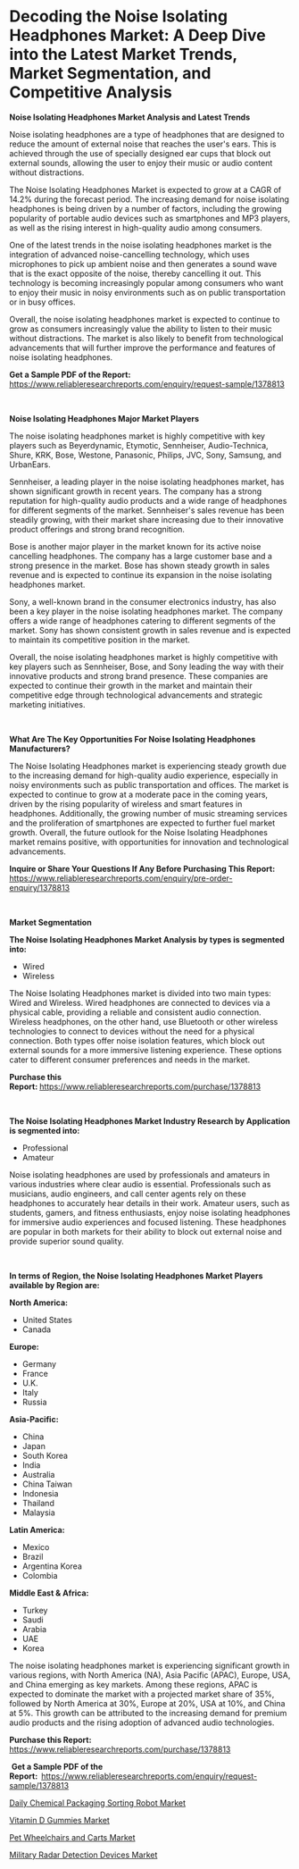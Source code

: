 <p><h1>Decoding the Noise Isolating Headphones Market: A Deep Dive into the Latest Market Trends, Market Segmentation, and Competitive Analysis</h1></p><p><strong>Noise Isolating Headphones Market Analysis and Latest Trends</strong></p>
<p><p>Noise isolating headphones are a type of headphones that are designed to reduce the amount of external noise that reaches the user's ears. This is achieved through the use of specially designed ear cups that block out external sounds, allowing the user to enjoy their music or audio content without distractions.</p><p>The Noise Isolating Headphones Market is expected to grow at a CAGR of 14.2% during the forecast period. The increasing demand for noise isolating headphones is being driven by a number of factors, including the growing popularity of portable audio devices such as smartphones and MP3 players, as well as the rising interest in high-quality audio among consumers.</p><p>One of the latest trends in the noise isolating headphones market is the integration of advanced noise-cancelling technology, which uses microphones to pick up ambient noise and then generates a sound wave that is the exact opposite of the noise, thereby cancelling it out. This technology is becoming increasingly popular among consumers who want to enjoy their music in noisy environments such as on public transportation or in busy offices.</p><p>Overall, the noise isolating headphones market is expected to continue to grow as consumers increasingly value the ability to listen to their music without distractions. The market is also likely to benefit from technological advancements that will further improve the performance and features of noise isolating headphones.</p></p>
<p><strong>Get a Sample PDF of the Report:&nbsp;</strong> <a href="https://www.reliableresearchreports.com/enquiry/request-sample/1378813">https://www.reliableresearchreports.com/enquiry/request-sample/1378813</a></p>
<p>&nbsp;</p>
<p><strong>Noise Isolating Headphones Major Market Players</strong></p>
<p><p>The noise isolating headphones market is highly competitive with key players such as Beyerdynamic, Etymotic, Sennheiser, Audio-Technica, Shure, KRK, Bose, Westone, Panasonic, Philips, JVC, Sony, Samsung, and UrbanEars. </p><p>Sennheiser, a leading player in the noise isolating headphones market, has shown significant growth in recent years. The company has a strong reputation for high-quality audio products and a wide range of headphones for different segments of the market. Sennheiser's sales revenue has been steadily growing, with their market share increasing due to their innovative product offerings and strong brand recognition.</p><p>Bose is another major player in the market known for its active noise cancelling headphones. The company has a large customer base and a strong presence in the market. Bose has shown steady growth in sales revenue and is expected to continue its expansion in the noise isolating headphones market.</p><p>Sony, a well-known brand in the consumer electronics industry, has also been a key player in the noise isolating headphones market. The company offers a wide range of headphones catering to different segments of the market. Sony has shown consistent growth in sales revenue and is expected to maintain its competitive position in the market.</p><p>Overall, the noise isolating headphones market is highly competitive with key players such as Sennheiser, Bose, and Sony leading the way with their innovative products and strong brand presence. These companies are expected to continue their growth in the market and maintain their competitive edge through technological advancements and strategic marketing initiatives.</p></p>
<p>&nbsp;</p>
<p><strong>What Are The Key Opportunities For Noise Isolating Headphones Manufacturers?</strong></p>
<p><p>The Noise Isolating Headphones market is experiencing steady growth due to the increasing demand for high-quality audio experience, especially in noisy environments such as public transportation and offices. The market is expected to continue to grow at a moderate pace in the coming years, driven by the rising popularity of wireless and smart features in headphones. Additionally, the growing number of music streaming services and the proliferation of smartphones are expected to further fuel market growth. Overall, the future outlook for the Noise Isolating Headphones market remains positive, with opportunities for innovation and technological advancements.</p></p>
<p><strong>Inquire or Share Your Questions If Any Before Purchasing This Report:</strong> <a href="https://www.reliableresearchreports.com/enquiry/pre-order-enquiry/1378813">https://www.reliableresearchreports.com/enquiry/pre-order-enquiry/1378813</a></p>
<p>&nbsp;</p>
<p><strong>Market Segmentation</strong></p>
<p><strong>The Noise Isolating Headphones Market Analysis by types is segmented into:</strong></p>
<p><ul><li>Wired</li><li>Wireless</li></ul></p>
<p><p>The Noise Isolating Headphones market is divided into two main types: Wired and Wireless. Wired headphones are connected to devices via a physical cable, providing a reliable and consistent audio connection. Wireless headphones, on the other hand, use Bluetooth or other wireless technologies to connect to devices without the need for a physical connection. Both types offer noise isolation features, which block out external sounds for a more immersive listening experience. These options cater to different consumer preferences and needs in the market.</p></p>
<p><strong>Purchase this Report:&nbsp;</strong><a href="https://www.reliableresearchreports.com/purchase/1378813">https://www.reliableresearchreports.com/purchase/1378813</a></p>
<p>&nbsp;</p>
<p><strong>The Noise Isolating Headphones Market Industry Research by Application is segmented into:</strong></p>
<p><ul><li>Professional</li><li>Amateur</li></ul></p>
<p><p>Noise isolating headphones are used by professionals and amateurs in various industries where clear audio is essential. Professionals such as musicians, audio engineers, and call center agents rely on these headphones to accurately hear details in their work. Amateur users, such as students, gamers, and fitness enthusiasts, enjoy noise isolating headphones for immersive audio experiences and focused listening. These headphones are popular in both markets for their ability to block out external noise and provide superior sound quality.</p></p>
<p>&nbsp;</p>
<p><strong>In terms of Region, the Noise Isolating Headphones Market Players available by Region are:</strong></p>
<p>
    <p> <strong> North America: </strong>
        <ul>
            <li>United States</li>
            <li>Canada</li>
        </ul>
        </p> 
    <p> <strong> Europe: </strong>
        <ul>
            <li>Germany</li>
            <li>France</li>
            <li>U.K.</li>
            <li>Italy</li>
            <li>Russia</li>
        </ul>
        </p> 
    <p> <strong> Asia-Pacific: </strong>
        <ul>
            <li>China</li>
            <li>Japan</li>
            <li>South Korea</li>
            <li>India</li>
            <li>Australia</li>
            <li>China Taiwan</li>
            <li>Indonesia</li>
            <li>Thailand</li>
            <li>Malaysia</li>
        </ul>
        </p> 
    <p> <strong> Latin America: </strong>
        <ul>
            <li>Mexico</li>
            <li>Brazil</li>
            <li>Argentina Korea</li>
            <li>Colombia</li>
        </ul>
        </p> 
    <p> <strong> Middle East & Africa: </strong>
        <ul>
            <li>Turkey</li>
            <li>Saudi</li>
            <li>Arabia</li>
            <li>UAE</li>
            <li>Korea</li>
        </ul>
    </p>
    </p>
<p><p>The noise isolating headphones market is experiencing significant growth in various regions, with North America (NA), Asia Pacific (APAC), Europe, USA, and China emerging as key markets. Among these regions, APAC is expected to dominate the market with a projected market share of 35%, followed by North America at 30%, Europe at 20%, USA at 10%, and China at 5%. This growth can be attributed to the increasing demand for premium audio products and the rising adoption of advanced audio technologies.</p></p>
<p><strong>Purchase this Report: </strong><a href="https://www.reliableresearchreports.com/purchase/1378813">https://www.reliableresearchreports.com/purchase/1378813</a></p>
<p>&nbsp;<strong>Get a Sample PDF of the Report:&nbsp;&nbsp;</strong><a href="https://www.reliableresearchreports.com/enquiry/request-sample/1378813">https://www.reliableresearchreports.com/enquiry/request-sample/1378813</a></p>
<p><strong></strong></p>
<p><p><a href="https://view.publitas.com/reportprime-1/daily-chemical-packaging-sorting-robot-market-size-reflecting-a-forecast-till-2030-market-by-type-by-application-and-by-geography/">Daily Chemical Packaging Sorting Robot Market</a></p><p><a href="https://zircon-bluebell-299.notion.site/Vitamin-D-Gummies-Market-with-the-goal-of-estimating-the-market-size-and-future-growth-potential-of--325e175c8be34ec3b60e3c35a0b52bde">Vitamin D Gummies Market</a></p><p><a href="https://view.publitas.com/reportprime-1/pet-wheelchairs-and-carts-market-size-focuses-on-market-dynamics-in-depth-analysis-and-future-projections-of-its-market-forecasted-for-period-from-2023-to-2030/">Pet Wheelchairs and Carts Market</a></p><p><a href="https://view.publitas.com/reportprime-1/military-radar-detection-devices-market-furnish-information-about-market-size-market-share-market-dynamics-and-projections-spanning-from-2023-to-2030/">Military Radar Detection Devices Market</a></p></p>